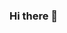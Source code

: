 ### Hi there 👋

<!--
**ndabAP/ndabAP** is a ✨ _special_ ✨ repository because its `README.md` (this file) appears on your GitHub profile.

If error is not nil, don't panic!
-->
